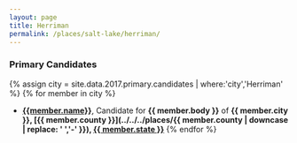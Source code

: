 ```yaml
---
layout: page
title: Herriman
permalink: /places/salt-lake/herriman/
---
```


### Primary Candidates
{% assign city = site.data.2017.primary.candidates | where:'city','Herriman' %}
{% for member in city  %}
- <strong>[{{member.name}}](../../../people/{{member.id}})</strong>, Candidate for <strong>{{ member.body }}</strong> of <strong>{{ member.city }}, [{{ member.county }}](../../../places/{{ member.county | downcase | replace: ' ','-' }}), [{{ member.state }}](../../../places)</strong>
{% endfor %}
